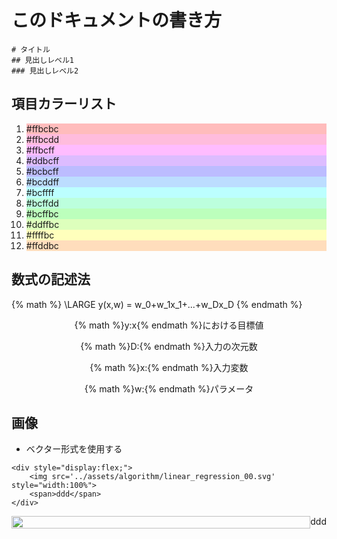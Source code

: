 # このドキュメントの書き方

```
# タイトル
## 見出しレベル1
### 見出しレベル2

```
## 項目カラーリスト
<div class="color-area">
    <ol>
        <li style="background-color:#ffbcbc">#ffbcbc</li>
        <li style="background-color:#ffbcdd">#ffbcdd</li>	
        <li style="background-color:#ffbcff">#ffbcff</li>
        <li style="background-color:#ddbcff">#ddbcff</li>
        <li style="background-color:#bcbcff">#bcbcff</li>
        <li style="background-color:#bcddff">#bcddff</li>
        <li style="background-color:#bcffff">#bcffff</li>
        <li style="background-color:#bcffdd">#bcffdd</li>
        <li style="background-color:#bcffbc">#bcffbc</li>
        <li style="background-color:#ddffbc">#ddffbc</li>
        <li style="background-color:#ffffbc">#ffffbc</li>
        <li style="background-color:#ffddbc">#ffddbc</li>
    </ol>
</div>

## 数式の記述法  
{% math %}
\LARGE y(x,w) = w_0+w_1x_1+...+w_Dx_D
{% endmath %}
<div style="text-align:center">
    <p>{% math %}y:x{% endmath %}における目標値</p>
    <p>{% math %}D:{% endmath %}入力の次元数</p>
    <p>{% math %}x:{% endmath %}入力変数</p>
    <p>{% math %}w:{% endmath %}パラメータ</p>
</div>

## 画像
* ベクター形式を使用する

```
<div style="display:flex;">
    <img src='../assets/algorithm/linear_regression_00.svg' style="width:100%">
    <span>ddd</span>
</div>
```

<div style="display:flex;">
    <img src='../assets/algorithm/linear_regression_00.svg' style="width:100%">
    <span>ddd</span>
</div>